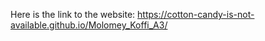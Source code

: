 Here is the link to the website: https://cotton-candy-is-not-available.github.io/Molomey_Koffi_A3/ 
